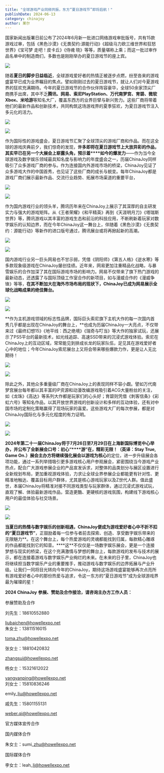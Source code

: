 ```yaml
---
title: "全球游戏产业同频共振，东方“夏日游戏节”即将启航！"
publishDate: 2024-06-13
category: chinajoy
author: 莱尔
---
```


国家新闻出版署日前公布了2024年6月新一批进口网络游戏审批版号，共有15款游戏过审，包括《黑色沙漠》《无畏契约:源能行动》《超级马力欧三维世界和狂怒世界》《宝可梦 走吧！皮卡丘》《侍魂 晓》等等，质量堪称上乘；而这一批过审作品名单中的制造商们，多数也是刚刚举办的夏日游戏节的座上宾。

![](https://ec-net-1251389766.cos.ap-shanghai.myqcloud.com/wp-content/uploads/2024/06/20240613154526743-570x1024.png)

随着**夏日的脚步日益临近**，全球游戏爱好者的热情正被逐步点燃，纷至沓来的游戏盛宴早已成为业界瞩目的焦点。譬如刚刚过去的夏日游戏节，就让人们对今夏游戏界的狂欢充满期待。今年的夏日游戏节的合作伙伴阵容豪华，全球50余家顶尖厂商携手出席，其中不乏**腾讯、网易、索尼PlayStation、万代南梦宫、育碧、微软Xbox、米哈游**等知名大厂，覆盖东西方的业界巨擘与新兴势力。这些厂商将带着他们的最新作品和创新技术，共同构筑这场游戏界的夏季狂欢，为夏日游戏节注入多元化的活力。

![](https://ec-net-1251389766.cos.ap-shanghai.myqcloud.com/wp-content/uploads/2024/06/20240613154533997.png)

![](https://ec-net-1251389766.cos.ap-shanghai.myqcloud.com/wp-content/uploads/2024/06/20240613154534368.png)

作为国际性的游戏盛会，夏日游戏节汇聚了全球顶尖的游戏厂商和作品。而在这全球的游戏庆典前夕，我们惊奇的发现，**许多****即将在夏日游戏节上大放异彩的作品****，其实早已在另一个大展会上崭露头角，预示着****如今的爆发力**——作为当今全球游戏及数字娱乐领域最具知名度与影响力的年度盛会之一，历届ChinaJoy同样吸引了众多游戏厂商的参与。作为连接国内外游戏市场的桥梁，ChinaJoy见证了众多游戏大作的中国首秀，也见证了这些厂商的成长与蜕变。每年ChinaJoy都是游戏厂商们展示最新作品、交流行业趋势、拓展市场渠道的重要平台，

![](https://ec-net-1251389766.cos.ap-shanghai.myqcloud.com/wp-content/uploads/2024/06/20240613154539911.png)

![](https://ec-net-1251389766.cos.ap-shanghai.myqcloud.com/wp-content/uploads/2024/06/20240613154541489.png)

作为国内游戏行业的领头羊，腾讯历年来在ChinaJoy上展示了其深厚的自主研发实力与强大的游戏矩阵。从《王者荣耀》《和平精英》再到《天涯明月刀》《塔瑞斯世界》等，腾讯游戏以其丰富的游戏生态和前沿的科技应用，不断刷新着玩家对数字娱乐的认知边界，而在今年ChinaJoy这一舞台上，伴随着《黑色沙漠》《无畏契约：源能行动》等新作的进口版号通过，腾讯展台或将再掀起新的高潮。

![](https://ec-net-1251389766.cos.ap-shanghai.myqcloud.com/wp-content/uploads/2024/06/20240613154543794.png)

![](https://ec-net-1251389766.cos.ap-shanghai.myqcloud.com/wp-content/uploads/2024/06/20240613154545704.png)

国内游戏行业另一巨头网易也不甘示弱，凭借《阴阳师》《第五人格》《逆水寒》等多款现象级游戏在ChinaJoy屡创佳绩。近年来，网易更加注重精品化战略，与暴雪娱乐的合作加深了其在国际游戏市场的影响力。网易不仅带来了旗下热门游戏的最新动态，还透露了与国际顶级工作室合作的新项目，如与漫威合作的《漫威争锋》等等，**在其不断加大在海外市场布局的现状下，ChinaJoy已成为网易展示全球化战略成果的绝佳舞台。**

![](https://ec-net-1251389766.cos.ap-shanghai.myqcloud.com/wp-content/uploads/2024/06/20240613154552173.png)

![](https://ec-net-1251389766.cos.ap-shanghai.myqcloud.com/wp-content/uploads/2024/06/20240613154554124.png)

**作为主机游戏领域的标志性品牌，国际巨头索尼旗下主机大作的每一次国内首秀几乎都是出现在ChinaJoy的舞台上，**也成为历届ChinaJoy一大亮点，不仅带来过《最终幻想15》《地平线：西之绝境》《瑞奇与叮当》等大作的独家试玩，还展示了PS5平台的最新技术，如光线追踪、高速SSD带来的沉浸式游戏体验。索尼在ChinaJoy上的互动区域，常常能见到排成长龙的玩家队伍，足见其在游戏爱好者心中的地位；今年ChinaJoy索尼展台上又将会带来哪些爆款力作，更是让人无比期待！

![](https://ec-net-1251389766.cos.ap-shanghai.myqcloud.com/wp-content/uploads/2024/06/20240613154601496.png)

![](https://ec-net-1251389766.cos.ap-shanghai.myqcloud.com/wp-content/uploads/2024/06/20240613154602624.png)

除此之外，其他众多重量级厂商在ChinaJoy上的表现同样不容小觑。譬如万代南梦宫展台每年都以其丰富的IP资源和动漫改编游戏吸引着ACG大量粉丝的关注，如《龙珠》《高达》等系列大作都是玩家们的心头好；育碧则凭借《刺客信条》《彩虹六号》等知名作品，以其开放世界游戏的创新设计和多样的互动体验，还有对中国市场的定制化策略赢得了现场玩家的喜爱。这些游戏大厂的每次参展，都是对ChinaJoy国际化与多元化程度的有力证明。

![](https://ec-net-1251389766.cos.ap-shanghai.myqcloud.com/wp-content/uploads/2024/06/20240613154606101.png)

![](https://ec-net-1251389766.cos.ap-shanghai.myqcloud.com/wp-content/uploads/2024/06/20240613154608567.png)

**2024****年第二十一届ChinaJoy****将于7****月26****日至7****月29****日在上海新国际博览中心举办，并公布了全新展会口号：初心“****游”****在，精彩无限！（英译：Stay True, Game On.****）**展会主办方将继续强化展会**以游戏为核心**的定位，进一步升级展会各项功能，通过一系列举措吸引更多游戏核心用户参观展会，紧密围绕当今游戏产业热点，配合广大游戏参展企业的产品宣发诉求，对整体的品类划分与展区设置进行全新规划布局，更加重视游戏体验，力求让全球业界参展企业都能更有针对性、更精准地触达、覆盖目标用户群体，尤其是核心游戏玩家以及Z世代人群。值此盛世，本届ChinaJoy将精准对接不同游戏类型与玩家群体，通过沉浸式游戏试玩，直观了解、体验最新游戏作品，营造更酷、更硬核的游戏氛围，构建线下游戏核心用户的最佳体验与社交场景。

![](https://ec-net-1251389766.cos.ap-shanghai.myqcloud.com/wp-content/uploads/2024/06/20240613154612753.png)

![](https://ec-net-1251389766.cos.ap-shanghai.myqcloud.com/wp-content/uploads/2024/06/20240613154614333.png)

**当夏日的热情与数字娱乐的创新相遇，ChinaJoy便成为游戏爱好者心中不折不扣的“夏日游戏节”**，正鼓励着每一位参与者前去探索、创造、享受数字娱乐带来的无限魅力**。在这个舞台上，每个热爱游戏的灵魂都能找到归属，每款精心雕琢的作品都能找到它的知音。****这**不仅仅是一场数字娱乐展会，更是一个连接梦想与现实的桥梁，在这个充满激情与梦想的舞台上，每款游戏的发布与技术的展示，都在连接着游戏与数字娱乐产业绚烂的未来。在未来的日子里，ChinaJoy也将继续担当数字娱乐产业的重要推手，推动游戏与数字娱乐的边界拓展与产业升级。让我们一同将目光转向今年的ChinaJoy，期待这场游戏盛宴能够再次点亮所有游戏爱好者心中的那份热爱与追求，令这一东方的“夏日游戏节”成为全球游戏界最为璀璨的星！

**2024 ChinaJoy** **参展、赞助及合作接洽，请咨询主办方工作人员：**

  
参展赞助及合作

刘先生：18610552880

liubaichen@howellexpo.net  
朱女士：13811516015

toma.zhu@howellexpo.net

张女士：18810420832

zhangsui@howellexpo.net

杨女士：15321612022

yangyanping@howellexpo.net  
刘女士：15810836246

emily\_liu@howellexpo.net

戚先生：15801155131

[weber.qi@howellexpo.net](mailto:weber.qi@howellexpo.net)

  
官方媒体宣传合作

国内媒体合作

朱女士：sumi\_zhu@howellexpo.net

国际媒体合作

李女士：leah\_li@howellexpo.net
